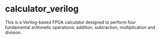 # calculator_verilog
This is a Verilog-based FPGA calculator designed to perform four fundamental arithmetic operations: addition, subtraction, multiplication and division.

